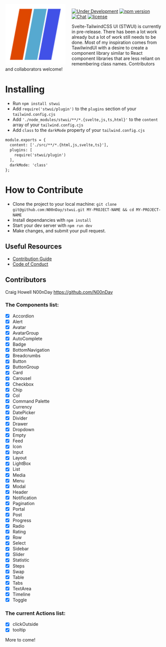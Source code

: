 <img src="logo.png" align="left" width="192px" height="192px"/>
<img align="left" width="0" height="192px" hspace="10"/>

[![Under Development](https://img.shields.io/badge/under-development-orange.svg)](https://github.com/N00nDay/stwui) [![npm version](https://img.shields.io/npm/v/stwui?logo=npm&color=cb3837)](https://www.npmjs.com/package/stwui) [![Chat](https://img.shields.io/discord/1003691521280856084?label=chat&logo=discord&color=7289da)](https://discord.gg/dPuteC7z) [![license](https://img.shields.io/badge/license-MIT-%23bada55)](https://github.com/N00nDay/stwui/blob/main/LICENSE)

Svelte-TailwindCSS UI (STWUI) is currently in pre-release. There has been a lot work already but a lot of work still needs to be done. Most of my inspiration comes from TawilwindUI with a desire to create a component library similar to React component libraries that are less reliant on remembering class names. Contributors and collaborators welcome!



# Installing

- Run `npm install stwui`
- Add `require('stwui/plugin')` to the `plugins` section of your `tailwind.config.cjs`
- Add `'./node_modules/stwui/**/*.{svelte,js,ts,html}'` to the `content` array of your `tailwind.config.cjs`
- Add `class` to the `darkMode` property of your `tailwind.config.cjs`

```
module.exports = {
  content: ['./src/**/*.{html,js,svelte,ts}'],
  plugins: [
    require('stwui/plugin')
  ],
  darkMode: 'class'
};
```

# How to Contribute

- Clone the project to your local machine: ``git clone git@github.com:N00nDay/stwui.git MY-PROJECT-NAME && cd MY-PROJECT-NAME``
- Install dependancies with ``npm install``
- Start your dev server with ``npm run dev``
- Make changes, and submit your pull request.

## Useful Resources

* [Contribution Guide](https://github.com/N00nDay/stwui/tree/main/.github/CONTRIBUTING.md)
* [Code of Conduct](https://github.com/N00nDay/stwui/tree/main/.github/CODE_OF_CONDUCT.md)

## Contributors

<!-- Contributors START -->
Craig Howell N00nDay https://github.com/N00nDay
<!-- Contributors END -->

### The Components list:

- [x] Accordion
- [x] Alert
- [x] Avatar
- [x] AvatarGroup
- [x] AutoComplete
- [x] Badge
- [x] BottomNavigation
- [x] Breadcrumbs
- [x] Button
- [x] ButtonGroup
- [x] Card
- [x] Carousel
- [x] Checkbox
- [x] Chip
- [X] Col
- [x] Command Palette
- [x] Currency
- [x] DatePicker
- [x] Divider
- [x] Drawer
- [x] Dropdown
- [x] Empty
- [x] Feed
- [x] Icon
- [x] Input
- [x] Layout
- [x] LightBox
- [x] List
- [x] Media
- [x] Menu
- [x] Modal
- [x] Header
- [x] Notification
- [x] Pagination
- [x] Portal
- [x] Post
- [x] Progress
- [x] Radio
- [x] Rating
- [x] Row
- [x] Select
- [x] Sidebar
- [x] Slider
- [x] Statistic
- [x] Steps
- [x] Swap
- [x] Table
- [x] Tabs
- [x] TextArea
- [x] Timeline
- [x] Toggle

### The current Actions list:

- [x] clickOutside
- [x] tooltip

More to come!
